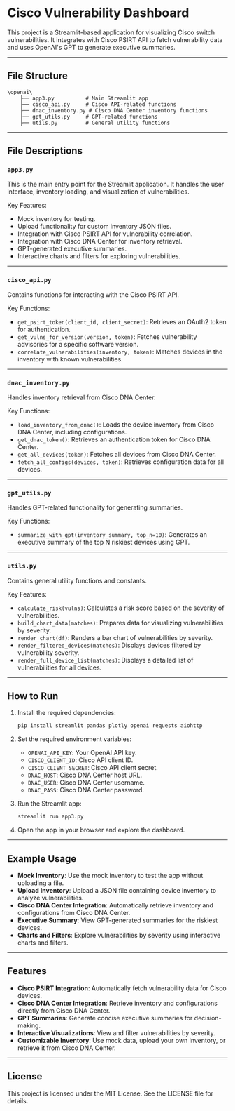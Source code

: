 # Cisco Vulnerability Dashboard

This project is a Streamlit-based application for visualizing Cisco switch vulnerabilities. It integrates with Cisco PSIRT API to fetch vulnerability data and uses OpenAI's GPT to generate executive summaries.

---

## File Structure

```
\openai\
    ├── app3.py          # Main Streamlit app
    ├── cisco_api.py     # Cisco API-related functions
    ├── dnac_inventory.py # Cisco DNA Center inventory functions
    ├── gpt_utils.py     # GPT-related functions
    ├── utils.py         # General utility functions
```

---

## File Descriptions

### `app3.py`

This is the main entry point for the Streamlit application. It handles the user interface, inventory loading, and visualization of vulnerabilities.

Key Features:
- Mock inventory for testing.
- Upload functionality for custom inventory JSON files.
- Integration with Cisco PSIRT API for vulnerability correlation.
- Integration with Cisco DNA Center for inventory retrieval.
- GPT-generated executive summaries.
- Interactive charts and filters for exploring vulnerabilities.

---

### `cisco_api.py`

Contains functions for interacting with the Cisco PSIRT API.

Key Functions:
- `get_psirt_token(client_id, client_secret)`: Retrieves an OAuth2 token for authentication.
- `get_vulns_for_version(version, token)`: Fetches vulnerability advisories for a specific software version.
- `correlate_vulnerabilities(inventory, token)`: Matches devices in the inventory with known vulnerabilities.

---

### `dnac_inventory.py`

Handles inventory retrieval from Cisco DNA Center.

Key Functions:
- `load_inventory_from_dnac()`: Loads the device inventory from Cisco DNA Center, including configurations.
- `get_dnac_token()`: Retrieves an authentication token for Cisco DNA Center.
- `get_all_devices(token)`: Fetches all devices from Cisco DNA Center.
- `fetch_all_configs(devices, token)`: Retrieves configuration data for all devices.

---

### `gpt_utils.py`

Handles GPT-related functionality for generating summaries.

Key Functions:
- `summarize_with_gpt(inventory_summary, top_n=10)`: Generates an executive summary of the top N riskiest devices using GPT.

---

### `utils.py`

Contains general utility functions and constants.

Key Features:
- `calculate_risk(vulns)`: Calculates a risk score based on the severity of vulnerabilities.
- `build_chart_data(matches)`: Prepares data for visualizing vulnerabilities by severity.
- `render_chart(df)`: Renders a bar chart of vulnerabilities by severity.
- `render_filtered_devices(matches)`: Displays devices filtered by vulnerability severity.
- `render_full_device_list(matches)`: Displays a detailed list of vulnerabilities for all devices.

---

## How to Run

1. Install the required dependencies:
   ```bash
   pip install streamlit pandas plotly openai requests aiohttp
   ```

2. Set the required environment variables:
   - `OPENAI_API_KEY`: Your OpenAI API key.
   - `CISCO_CLIENT_ID`: Cisco API client ID.
   - `CISCO_CLIENT_SECRET`: Cisco API client secret.
   - `DNAC_HOST`: Cisco DNA Center host URL.
   - `DNAC_USER`: Cisco DNA Center username.
   - `DNAC_PASS`: Cisco DNA Center password.

3. Run the Streamlit app:
   ```bash
   streamlit run app3.py
   ```

4. Open the app in your browser and explore the dashboard.

---

## Example Usage

- **Mock Inventory**: Use the mock inventory to test the app without uploading a file.
- **Upload Inventory**: Upload a JSON file containing device inventory to analyze vulnerabilities.
- **Cisco DNA Center Integration**: Automatically retrieve inventory and configurations from Cisco DNA Center.
- **Executive Summary**: View GPT-generated summaries for the riskiest devices.
- **Charts and Filters**: Explore vulnerabilities by severity using interactive charts and filters.

---

## Features

- **Cisco PSIRT Integration**: Automatically fetch vulnerability data for Cisco devices.
- **Cisco DNA Center Integration**: Retrieve inventory and configurations directly from Cisco DNA Center.
- **GPT Summaries**: Generate concise executive summaries for decision-making.
- **Interactive Visualizations**: View and filter vulnerabilities by severity.
- **Customizable Inventory**: Use mock data, upload your own inventory, or retrieve it from Cisco DNA Center.

---

## License

This project is licensed under the MIT License. See the LICENSE file for details.